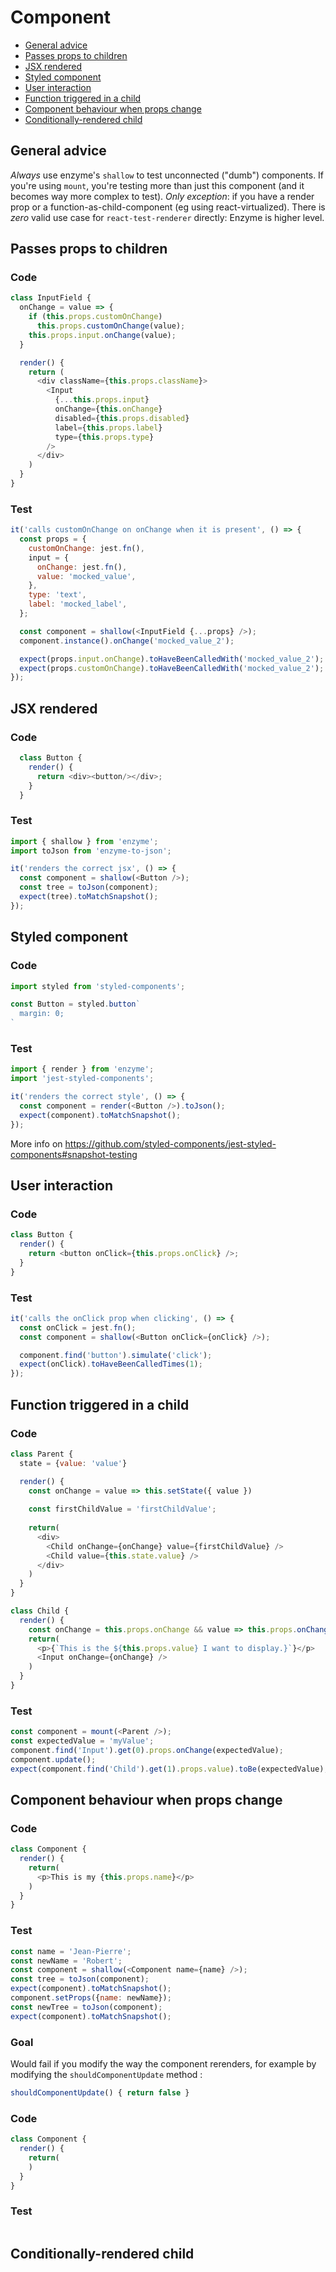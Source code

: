 # Component

- [General advice](#general-advice)
- [Passes props to children](#passes-props-to-children)
- [JSX rendered](#jsx-rendered)
- [Styled component](#styled-component)
- [User interaction](#user-interaction)
- [Function triggered in a child](#function-triggered-child)
- [Component behaviour when props change](#props-change)
- [Conditionally-rendered child](#conditionally-rendered-child)

## <a id="general-advice"></a>General advice
*Always* use enzyme's `shallow` to test unconnected ("dumb") components. If you're using `mount`, you're testing more than just this component (and it becomes way more complex to test). *Only exception*: if you have a render prop or a function-as-child-component (eg using react-virtualized).
There is *zero* valid use case for `react-test-renderer` directly: Enzyme is higher level.

## <a id="passes-props-to-children"></a>Passes props to children

### Code

```js
class InputField {
  onChange = value => {
    if (this.props.customOnChange)
      this.props.customOnChange(value);
    this.props.input.onChange(value);
  }

  render() {
    return (
      <div className={this.props.className}>
        <Input
          {...this.props.input}
          onChange={this.onChange}
          disabled={this.props.disabled}
          label={this.props.label}
          type={this.props.type}
        />
      </div>
    )
  }
}
```

### Test

```js
it('calls customOnChange on onChange when it is present', () => {
  const props = {
    customOnChange: jest.fn(),
    input = {
      onChange: jest.fn(),
      value: 'mocked_value',
    },
    type: 'text',
    label: 'mocked_label',
  };

  const component = shallow(<InputField {...props} />);
  component.instance().onChange('mocked_value_2');

  expect(props.input.onChange).toHaveBeenCalledWith('mocked_value_2');
  expect(props.customOnChange).toHaveBeenCalledWith('mocked_value_2');
});
```

## <a id="jsx-rendered"></a>JSX rendered
### Code
```js
  class Button {
    render() {
      return <div><button/></div>;
    }
  }
```

### Test
```js
import { shallow } from 'enzyme';
import toJson from 'enzyme-to-json';

it('renders the correct jsx', () => {
  const component = shallow(<Button />);
  const tree = toJson(component);
  expect(tree).toMatchSnapshot();
});
```

## <a id="styled-component"></a>Styled component
### Code
```js
import styled from 'styled-components';

const Button = styled.button`
  margin: 0;
`
```

### Test
```js
import { render } from 'enzyme';
import 'jest-styled-components';

it('renders the correct style', () => {
  const component = render(<Button />).toJson();
  expect(component).toMatchSnapshot();
});
```

More info on https://github.com/styled-components/jest-styled-components#snapshot-testing

## <a id="user-interaction"></a>User interaction
### Code
```js
class Button {
  render() {
    return <button onClick={this.props.onClick} />;
  }
}
```

### Test
```js
it('calls the onClick prop when clicking', () => {
  const onClick = jest.fn();
  const component = shallow(<Button onClick={onClick} />);

  component.find('button').simulate('click');
  expect(onClick).toHaveBeenCalledTimes(1);
});
```

## <a id="function-triggered-child"></a>Function triggered in a child
### Code
```js
class Parent {
  state = {value: 'value'}

  render() {
    const onChange = value => this.setState({ value })
    
    const firstChildValue = 'firstChildValue';
  
    return(
      <div>
        <Child onChange={onChange} value={firstChildValue} />
        <Child value={this.state.value} />
      </div>
    )        
  }
}

class Child {
  render() {
    const onChange = this.props.onChange && value => this.props.onChange(value);
    return(
      <p>{`This is the ${this.props.value} I want to display.}`}</p>
      <Input onChange={onChange} />
    )
  }
}
```

### Test
```js
const component = mount(<Parent />);
const expectedValue = 'myValue';
component.find('Input').get(0).props.onChange(expectedValue);
component.update();
expect(component.find('Child').get(1).props.value).toBe(expectedValue);
```

## <a id="props-change"></a>Component behaviour when props change

### Code
```js
class Component {
  render() {
    return(
      <p>This is my {this.props.name}</p>
    )        
  }
}
```

### Test
```js
const name = 'Jean-Pierre';
const newName = 'Robert';
const component = shallow(<Component name={name} />);
const tree = toJson(component);
expect(component).toMatchSnapshot();
component.setProps({name: newName});
const newTree = toJson(component);
expect(component).toMatchSnapshot();
```

### Goal
Would fail if you modify the way the component rerenders, for example by modifying the `shouldComponentUpdate` method :
```js
shouldComponentUpdate() { return false }
```

### Code
```js
class Component {
  render() {
    return(
    )        
  }
}
```

### Test
```js

```

## <a id="conditionally-rendered-child"></a>Conditionally-rendered child
